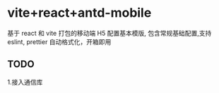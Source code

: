 # vite+react+antd-mobile

基于 react 和 vite 打包的移动端 H5 配置基本模版, 包含常规基础配置,支持 eslint, prettier 自动格式化，开箱即用

## TODO

1.接入通信库
